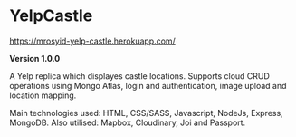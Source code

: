 # YelpCastle
https://mrosyid-yelp-castle.herokuapp.com/

**Version 1.0.0**

A Yelp replica which displayes castle locations. Supports cloud CRUD operations using Mongo Atlas, login and authentication, image upload and location mapping.

Main technologies used: HTML, CSS/SASS, Javascript, NodeJs, Express, MongoDB.
Also utilised: Mapbox, Cloudinary, Joi and Passport.
